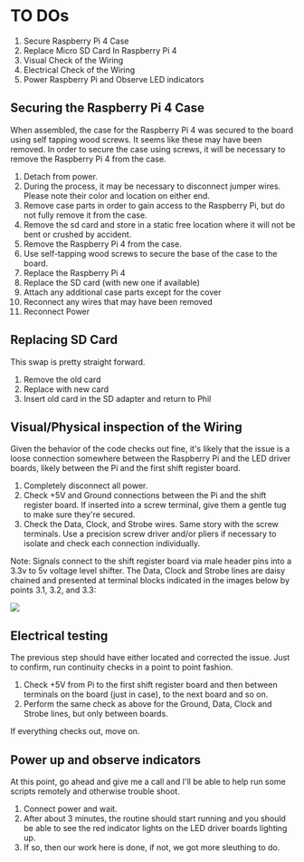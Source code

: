 # TO DOs

1. Secure Raspberry Pi 4 Case
1. Replace Micro SD Card In Raspberry Pi 4
1. Visual Check of the Wiring
1. Electrical Check of the Wiring
1. Power Raspberry Pi and Observe LED indicators


## Securing the Raspberry Pi 4 Case

When assembled, the case for the Raspberry Pi 4 was secured to the board using self tapping wood screws. It seems like these may have been removed. In order to secure the case using screws, it will be necessary to remove the Raspberry Pi 4 from the case. 

1. Detach from power.
1. During the process, it may be necessary to disconnect jumper wires. Please note their color and location on either end.
1. Remove case parts in order to gain access to the Raspberry Pi, but do not fully remove it from the case.
1. Remove the sd card and store in a static free location where it will not be bent or crushed by accident.
1. Remove the Raspberry Pi 4 from the case.
1. Use self-tapping wood screws to secure the base of the case to the board.
1. Replace the Raspberry Pi 4
1. Replace the SD card (with new one if available)
1. Attach any additional case parts except for the cover
1. Reconnect any wires that may have been removed
1. Reconnect Power

## Replacing SD Card

This swap is pretty straight forward.

1. Remove the old card
2. Replace with new card
3. Insert old card in the SD adapter and return to Phil

## Visual/Physical inspection of the Wiring

Given the behavior of the code checks out fine, it's likely that the issue is a loose connection somewhere between the Raspberry Pi and the LED driver boards, likely between the Pi and the first shift register board.

1. Completely disconnect all power.
1. Check +5V and Ground connections between the Pi and the shift register board. If inserted into a screw terminal, give them a gentle tug to make sure they're secured.
1. Check the Data, Clock, and Strobe wires. Same story with the screw terminals. Use a precision screw driver and/or pliers if necessary to isolate and check each connection individually.

Note: Signals connect to the shift register board via male header pins into a 3.3v to 5v voltage level shifter. The Data, Clock and Strobe lines are daisy chained and presented at terminal blocks indicated in the images below by points 3.1, 3.2, and 3.3:

![](images/2_2_bus_connections.png)

## Electrical testing

The previous step should have either located and corrected the issue. Just to confirm, run continuity checks in a point to point fashion.

1. Check +5V from Pi to the first shift register board and then between terminals on the board (just in case), to the next board and so on.
1. Perform the same check as above for the Ground, Data, Clock and Strobe lines, but only between boards.

If everything checks out, move on.

## Power up and observe indicators

At this point, go ahead and give me a call and I'll be able to help run some scripts remotely and otherwise trouble shoot.

1. Connect power and wait.
1. After about 3 minutes, the routine should start running and you should be able to see the red indicator lights on the LED driver boards lighting up.
1. If so, then our work here is done, if not, we got more sleuthing to do.